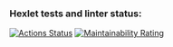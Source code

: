 ### Hexlet tests and linter status:
[![Actions Status](https://github.com/holodok1120/python-project-49/actions/workflows/hexlet-check.yml/badge.svg)](https://github.com/holodok1120/python-project-49/actions)
[![Maintainability Rating](https://sonarcloud.io/api/project_badges/measure?project=holodok1120_python-project-49&metric=sqale_rating)](https://sonarcloud.io/summary/new_code?id=holodok1120_python-project-49)
